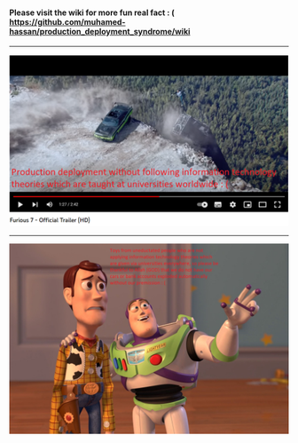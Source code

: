 #### Please visit the wiki for more fun real fact : ( https://github.com/muhamed-hassan/production_deployment_syndrome/wiki

***

![](https://github.com/muhamed-hassan/production_deployment_syndrome/blob/master/comics/fast_furious_similarity.png)

***

![](https://github.com/muhamed-hassan/production_deployment_syndrome/blob/master/comics/toys_everywhere_similarity.jpg)

